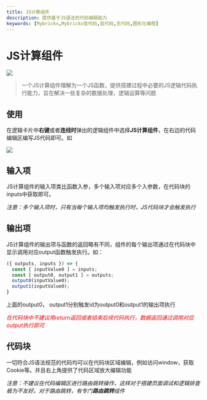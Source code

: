```yaml
---
title: JS计算组件
description: 提供基于JS语法的代码编辑能力
keywords: [Mybricks,Mybricks低代码,低代码,无代码,图形化编程]
---
```


# JS计算组件

<img src="./icon.png"/>

> 一个JS计算组件理解为一个JS函数，提供搭建过程中必要的JS逻辑代码执行能力，旨在解决一些复杂的数据处理，逻辑运算等问题

## 使用
在逻辑卡片中**右键**或者**连线时**弹出的逻辑组件中选择**JS计算组件**，在右边的代码编辑区编写JS代码即可。如

<img src="./use.png"/>

## 输入项
JS计算组件的输入项类比函数入参，多个输入项对应多个入参数，在代码块的inputs中获取即可。

*注意：多个输入项时，只有当每个输入项均触发执行时，JS代码块才会触发执行*
## 输出项
JS计算组件的输出项与函数的返回略有不同，组件的每个输出项通过在代码块中显示调用对应output函数触发执行。如：
```typeScript
({ outputs, inputs }) => {
  const [ inputValue0 ] = inputs;
  const [ output0, output1 ] = outputs;
  output0(inputValue0);
  output1(inputValue0);
}
```
上面的output0， output1分别触发id为output0和output1的输出项执行

<div style="color: red;font-style: italic;">在代码块中不建议用return返回或者结束后续代码执行，数据返回通过调用对应output执行即可</div>

## 代码块

一切符合JS语法规范的代码均可以在代码块区域编辑，例如访问window，获取Cookie等。并且右上角提供了代码区域放大编辑功能

*注意：不建议在代码编辑区进行路由跳转操作，这样对于搭建页面调试和逻辑排查极为不友好。对于路由跳转，有专门**路由跳转**组件*